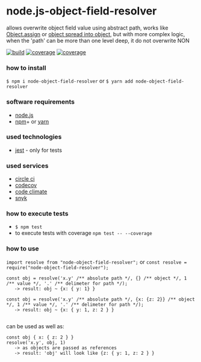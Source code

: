 [ci.tests-master-badge]: https://circleci.com/gh/explore-node-js/node.js-object-field-resolver/tree/master.svg?style=svg
[ci.tests-master]: https://circleci.com/gh/explore-node-js/node.js-object-field-resolver/tree/master
[ci.coverage-master-badge]: https://codecov.io/gh/explore-node-js/node.js-object-field-resolver/branch/master/graph/badge.svg
[ci.coverage-master]: https://codecov.io/gh/explore-node-js/node.js-object-field-resolver/branch/master
[npm.package-badge]: https://badge.fury.io/js/node-object-field-resolver.svg
[npm.package]: https://www.npmjs.com/package/node-object-field-resolver

# node.js-object-field-resolver

allows overwrite object field value using abstract path, works like [Object.assign](https://developer.mozilla.org/en-US/docs/Web/JavaScript/Reference/Global_Objects/Object/assign) or [object spread into object](https://developer.mozilla.org/en-US/docs/Web/JavaScript/Reference/Operators/Spread_syntax), but with more complex logic, when the 'path' can be more than one level deep, it do not overwrite NON 

[![build][ci.tests-master-badge]][ci.tests-master]
[![coverage][ci.coverage-master-badge]][ci.coverage-master]
[![coverage][npm.package-badge]][npm.package]

### how to install

`$ npm i node-object-field-resolver` or `$ yarn add node-object-field-resolver`

### software requirements

* [node.js](https://nodejs.org/)
* [npm](https://www.npmjs.com/)+ or [yarn](https://yarnpkg.com/)

### used technologies

* [jest](https://facebook.github.io/jest/) - only for tests

### used services

* [circle ci](https://circleci.com/dashboard)
* [codecov](https://codecov.io/)
* [code climate](https://codeclimate.com/)
* [snyk](https://snyk.io/)

### how to execute tests

* `$ npm test`
* to execute tests with coverage `npm test -- --coverage`

### how to use
`import resolve from "node-object-field-resolver";`
or `const resolve = require("node-object-field-resolver");`

```
const obj = resolve('x.y' /** absolute path */, {} /** object */, 1 /** value */, '.' /** delimeter for path */);
   -> result: obj ~ {x: { y: 1} }

const obj = resolve('x.y' /** absolute path */, {x: {z: 2}} /** object */, 1 /** value */, '.' /** delimeter for path */);
   -> result: obj ~ {x: { y: 1, z: 2 } }


```
can be used as well as:
```
const obj { x: { z: 2 } }
resolve('x.y', obj, 1)
   -> as objects are passed as references
   -> result: 'obj' will look like {z: { y: 1, z: 2 } }
```

